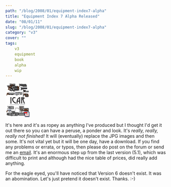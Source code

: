 ```yaml
---
path: "/blog/2008/01/equipment-index7-alpha"
title: "Equipment Index 7 Alpha Released"
date: "08/01/11"
slug: "/blog/2008/01/equipment-index7-alpha"
category: "v3"
cover: ""
tags:
    v3
    equipment
    book
    alpha
    wip
---
```


![The front cover of the version 7 equipment index](./images/books-v3-equipmentindex.gif)

It's here and it's as ropey as anything I've produced but I thought I'd get it out there so you can have a peruse, a ponder and look. It's *really, really, really not finished!* It will (eventually) replace the JPG images and then some. It's not vital yet but it will be one day, have a download. If you find any problems or errata, or typos, then please do post on the forum or send me an [email](mailto:roblang@icar.co.uk). It's an enormous step up from the last version (5.1), which was difficult to print and although had the nice table of prices, did really add anything.

For the eagle eyed, you'll have noticed that Version 6 doesn't exist. It was an abomination. Let's just pretend it doesn't exist. Thanks. :-)